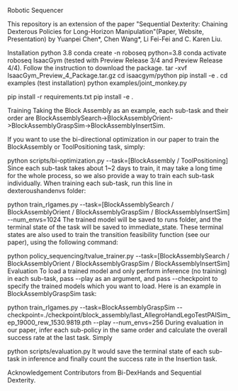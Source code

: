 Robotic Sequencer

This repository is an extension of the paper "Sequential Dexterity: Chaining Dexterous Policies for Long-Horizon Manipulation"(Paper, Website, Presentation) by Yuanpei Chen*, Chen Wang*, Li Fei-Fei and C. Karen Liu. 

Installation
python 3.8
conda create -n roboseq python=3.8
conda activate roboseq
IsaacGym (tested with Preview Release 3/4 and Preview Release 4/4). Follow the instruction to download the package.
tar -xvf IsaacGym_Preview_4_Package.tar.gz
cd isaacgym/python
pip install -e .
cd examples
(test installation) python examples/joint_monkey.py

pip install -r requirements.txt
pip install -e .

Training
Taking the Block Assembly as an example, each sub-task and their order are BlockAssemblySearch->BlockAssemblyOrient->BlockAssemblyGraspSim->BlockAssemblyInsertSim.

If you want to use the bi-directional optimization in our paper to train the BlockAssembly or ToolPositioning task, simply:

python scripts/bi-optimization.py --task=[BlockAssembly / ToolPositioning]
Since each sub-task takes about 1~2 days to train, it may take a long time for the whole process, so we also provide a way to train each sub-task individually. When training each sub-task, run this line in dexteroushandenvs folder:

python train_rlgames.py --task=[BlockAssemblySearch / BlockAssemblyOrient / BlockAssemblyGraspSim / BlockAssemblyInsertSim]   --num_envs=1024
The trained model will be saved to runs folder, and the terminal state of the task will be saved to immediate_state. These terminal states are also used to train the transition feasibility function (see our paper), using the following command:

python policy_sequencing/tvalue_trainer.py --task=[BlockAssemblySearch / BlockAssemblyOrient / BlockAssemblyGraspSim / BlockAssemblyInsertSim]
Evaluation
To load a trained model and only perform inference (no training) in each sub-task, pass --play as an argument, and pass --checkpoint to specify the trained models which you want to load. Here is an example in BlockAssemblyGraspSim task:

python train_rlgames.py --task=BlockAssemblyGraspSim  --checkpoint=./checkpoint/block_assembly/last_AllegroHandLegoTestPAISim_ep_19000_rew_1530.9819.pth --play --num_envs=256
During evaluation in our paper, infer each sub-policy in the same order and calculate the overall success rate at the last task. Simply

python scripts/evaluation.py
It would save the terminal state of each sub-task in inference and finally count the success rate in the Insertion task.

Acknowledgement
Contributors from Bi-DexHands and Sequential Dexterity.
